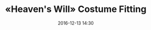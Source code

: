 ---
title:      «Heaven's Will» Costume Fitting
date:       2016-12-13 14:30
venue:      TVB City Studio 1 Parking Lot
address:    '77 Chun Choi Street, Tseung Kwan O, Hong Kong'
map:        '22.278633,114.273112'
attendees:  "Ruco Chan, Shaun Tam, Selena Li, Elaine Yiu, KK Cheung, Cheung Wing Hong, Matthew Ho, Yu Yeung, Lee Sing Cheung, Jack Wu, Eddie Pang, David Do, Savio Tsang, Angelina Lo, Andrew Yuen, Chuk Man Kwan, Yoyo Chen, Jess Sum, Yu Chi Ming, Chan Wing Chun, Sunny Dai, Candice Chiu, Lena Li, Oscar Li, Ricky Wong, Choi Kwok Hing, Wai Lit, Kwan Wai Lun, Lee Hoi Sang, Leo Tsang, Cheng Shu Fung, Leo Kwan, Kenneth Fok, To Yin Gor, Pinky Cheung, Clare Chan, Gogo Cheung, Katherine Ho, Siu Hoi Yan, Tsang Kai Lun, Terrence Huang, Frankie Choi, Michelle Wong, Cho Sze Sze, Apple Chan, George Ng, Lydia Law, Fung Tze Sum, Yu Ying Tung, Lee Ka Chun, Clevis Tam, Jonathan Lee"
image:      yes
---